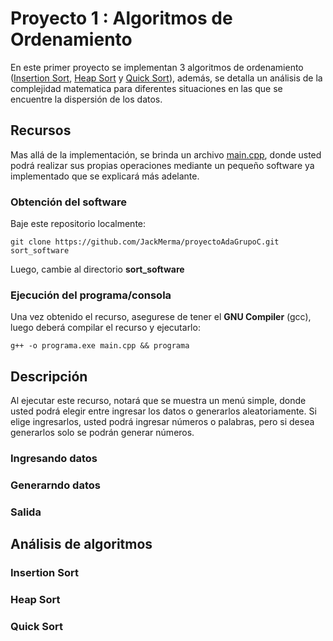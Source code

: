 # Proyecto 1 : Algoritmos de Ordenamiento
En este primer proyecto se implementan 3 algoritmos de ordenamiento ([Insertion Sort](https://github.com/JackMerma/proyectoAdaGrupoC/blob/main/P1_Ordenamiento/insertionSort.cpp), [Heap Sort](https://github.com/JackMerma/proyectoAdaGrupoC/blob/main/P1_Ordenamiento/heapSort.cpp) y
[Quick Sort](https://github.com/JackMerma/proyectoAdaGrupoC/blob/main/P1_Ordenamiento/quickSort.cpp)), además, se detalla un análisis de la complejidad matematica para diferentes situaciones en las que se encuentre
la dispersión de los datos.



## Recursos
Mas allá de la implementación, se brinda un archivo [main.cpp](https://github.com/JackMerma/proyectoAdaGrupoC/blob/main/P1_Ordenamiento/main.cpp), donde usted podrá realizar sus propias operaciones mediante un pequeño 
software ya implementado que se explicará más adelante.


### Obtención del software
Baje este repositorio localmente:
```console
git clone https://github.com/JackMerma/proyectoAdaGrupoC.git sort_software
```
Luego, cambie al directorio **sort_software**


### Ejecución del programa/consola
Una vez obtenido el recurso, asegurese de tener el **GNU Compiler** (gcc), luego deberá compilar el recurso y ejecutarlo:
```console
g++ -o programa.exe main.cpp && programa
```


## Descripción
Al ejecutar este recurso, notará que se muestra un menú simple, donde usted podrá elegir entre ingresar los datos o generarlos aleatoriamente.
Si elige ingresarlos, usted podrá ingresar números o palabras, pero si desea generarlos solo se podrán generar números.

### Ingresando datos

### Generarndo datos

### Salida


## Análisis de algoritmos

### Insertion Sort


### Heap Sort


### Quick Sort

